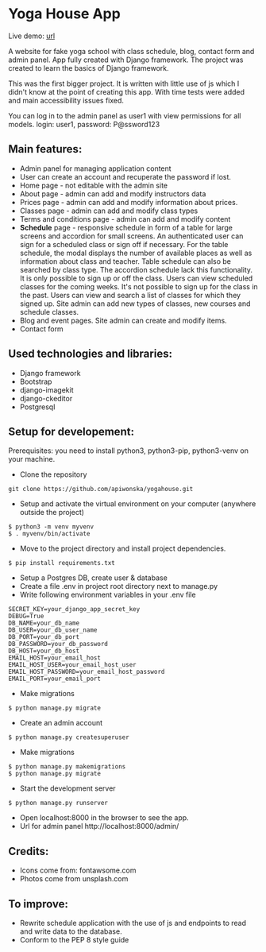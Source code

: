 # Yoga House App

Live demo: [url](urlname)

A website for fake yoga school with class schedule, blog, contact form and admin panel. App fully created with Django framework. The project was created to learn the basics of Django framework.

This was the first bigger project. It is written with little use of js which I didn't know at the point of creating this app.
With time tests were added and main accessibility issues fixed.

You can log in to the admin panel as user1 with view permissions for all models.
login: user1, password: P@ssword123

## Main features:
* Admin panel for managing application content
* User can create an account and recuperate the password if lost. 
* Home page - not editable with the admin site
* About page - admin can add and modify instructors data
* Prices page - admin can add and modify information about prices.
* Classes page - admin can add and modify class types
* Terms and conditions page - admin can add and modify content
* **Schedule** page - responsive schedule in form of a table for large screens and accordion for small screens.
An authenticated user can sign for a scheduled class or sign off if necessary. For the table schedule, the modal displays the number of available places as well as information about class and teacher. Table schedule can also be searched by class type. The accordion schedule lack this functionality. It is only possible to sign up or off the class.
Users can view scheduled classes for the coming weeks. It's not possible to sign up for the class in the past.
Users can view and search a list of classes for which they signed up.
Site admin can add new types of classes, new courses and schedule classes. 
* Blog and event pages. Site admin can create and modify items.
* Contact form

## Used technologies and libraries:
* Django framework
* Bootstrap
* django-imagekit
* django-ckeditor
* Postgresql

## Setup for developement:
Prerequisites: you need to install python3, python3-pip, python3-venv  on your machine.

* Clone the repository
```
git clone https://github.com/apiwonska/yogahouse.git
```
* Setup and activate the virtual environment on your computer (anywhere outside the project)
```
$ python3 -m venv myvenv
$ . myvenv/bin/activate
```
* Move to the project directory and install project dependencies.
```
$ pip install requirements.txt
```
* Setup a Postgres DB, create user & database
* Create a file .env in project root directory next to manage.py
* Write following environment variables in your .env file
```
SECRET_KEY=your_django_app_secret_key
DEBUG=True
DB_NAME=your_db_name
DB_USER=your_db_user_name
DB_PORT=your_db_port
DB_PASSWORD=your_db_password
DB_HOST=your_db_host
EMAIL_HOST=your_email_host
EMAIL_HOST_USER=your_email_host_user
EMAIL_HOST_PASSWORD=your_email_host_password
EMAIL_PORT=your_email_port
```
* Make migrations
```
$ python manage.py migrate
```
* Create an admin account
```
$ python manage.py createsuperuser
```
* Make migrations
```
$ python manage.py makemigrations
$ python manage.py migrate
```
* Start the development server
```
$ python manage.py runserver
```
* Open localhost:8000 in the browser to see the app.
* Url for admin panel http://localhost:8000/admin/ 

## Credits:
* Icons come from: fontawsome.com
* Photos come from unsplash.com

## To improve:
* Rewrite schedule application with the use of js and endpoints to read and write data to the database.
* Conform to the PEP 8 style guide